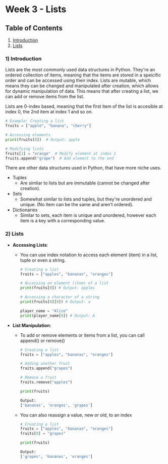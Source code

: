 
# Week 3 - Lists

## Table of Contents

1. [Introduction](#introduction)
1. [Lists](#lists)

### 1) Introduction <a name="introduction"></a>

Lists are the most commonly used data structures in Python. They're an ordered collection of items, meaning that the items are stored in a speicific order and can be accessed using their index. Lists are mutable, which means they can be changed and manipulated after creation, which allows for dynamic manipulation of data. This means that after creating a list, we can add or remove items from the list.

Lists are 0-index based, meaning that the first item of the list is accesible at index 0, the 2nd item at index 1 and so on.

``` python
# Example: Creating a list
fruits = ["apple", "banana", "cherry"]

# Accessing elements
print(fruits[0])  # Output: apple

# Modifying lists
fruits[1] = "orange"  # Modify element at index 1
fruits.append("grape")  # Add element to the end
```

There are other data structures used in Python, that have more niche uses.

- Tuples
  - Are simliar to lists but are immutable (cannot be changed after creation).
- Sets
  - Somewhat similar to lists and tuples, but they're unordered and unique. (No item can be the same and aren't ordered).
- Dictionaries
  - Similar to sets, each item is unique and unordered, however each item is a key with a corresponding value.

### 2) Lists <a name="lists"></a>

- **Accessing Lists**:
  - You can use index notation to access each element (item) in a list, tuple or even a string.

    ``` python
    # Creating a list
    fruits = ["apples", "bananas", "oranges"]

    # Accessing an element (item) of a list
    print(fruits[0]) # Output: apples

    # Accessing a character of a string
    print(fruits[0][0]) # Output: a

    player_name = "Alice"
    print(player_name[0]) # Output: A
    ```

- **List Manipulation**:
  - To add or remove elements or items from a list, you can call append() or remove()

    ```python
    # Creating a list
    fruits = ["apples", "bananas", "oranges"]

    # Adding another fruit
    fruits.append("grapes")

    # Remove a fruit
    fruits.remove("apples")

    print(fruits)
    ```

    ```bash
    Output:
    ['bananas', 'oranges', 'grapes']
    ```

  - You can also reassign a value, new or old, to an index

      ```python
      # Creating a list
      fruits = ["apples", "bananas", "oranges"]
      fruits[0] = "grapes"

      print(fruits)
      ```

      ```bash
      Output:
      ['grapes', 'bananas', 'oranges']
      ```

